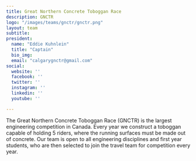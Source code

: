 ```yaml
---
title: Great Northern Concrete Toboggan Race
description: GNCTR
logo: "/images/teams/gnctr/gnctr.png"
layout: team
subtitle: 
president:
  name: "Eddie Kuhnlein"
  title: "Captain"
  bio_img:
  email: "calgarygnctr@gmail.com"
social:
  website: ''
  facebook: ''
  twitter: ''
  instagram: ''
  linkedin: ''
  youtube: ''

---
```


The Great Northern Concrete Toboggan Race (GNCTR) is the largest engineering competition in Canada. Every year we construct a toboggan capable of holding 5 riders, where the running surfaces must be made out of concrete. Our team is open to all engineering disciplines and first year students, who are then selected to join the travel team for competition every year. 